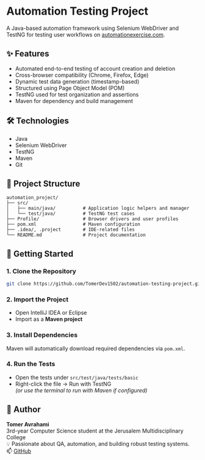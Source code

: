 # Automation Testing Project

A Java-based automation framework using Selenium WebDriver and TestNG for testing user workflows on [automationexercise.com](https://automationexercise.com).

## ✨ Features
- Automated end-to-end testing of account creation and deletion
- Cross-browser compatibility (Chrome, Firefox, Edge)
- Dynamic test data generation (timestamp-based)
- Structured using Page Object Model (POM)
- TestNG used for test organization and assertions
- Maven for dependency and build management

## 🛠️ Technologies
- Java
- Selenium WebDriver
- TestNG
- Maven
- Git

## 📁 Project Structure
```
automation_project/
├── src/
│   ├── main/java/          # Application logic helpers and manager
│   └── test/java/          # TestNG test cases
├── Profile/                # Browser drivers and user profiles
├── pom.xml                 # Maven configuration
├── .idea/, .project        # IDE-related files
└── README.md               # Project documentation
```

## 🚀 Getting Started

### 1. Clone the Repository
```bash
git clone https://github.com/TomerDev1502/automation-testing-project.git
```

### 2. Import the Project
- Open IntelliJ IDEA or Eclipse
- Import as a **Maven project**

### 3. Install Dependencies
Maven will automatically download required dependencies via `pom.xml`.

### 4. Run the Tests
- Open the tests under `src/test/java/tests/basic`
- Right-click the file → Run with TestNG  
*(or use the terminal to run with Maven if configured)*

## 📌 Author
**Tomer Avrahami**  
3rd-year Computer Science student at the Jerusalem Multidisciplinary College  
💡 Passionate about QA, automation, and building robust testing systems.  
📫 [GitHub](https://github.com/TomerDev1502)

